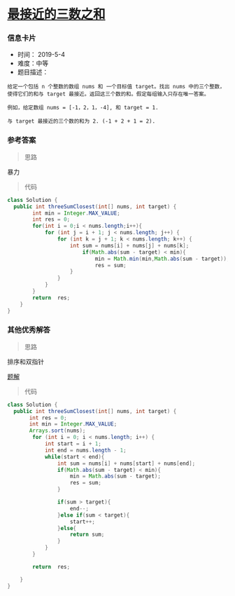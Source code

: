 # [最接近的三数之和](https://leetcode-cn.com/problems/3sum-closest/)

### 信息卡片

- 时间： 2019-5-4
- 难度：中等
- 题目描述：

```
给定一个包括 n 个整数的数组 nums 和 一个目标值 target。找出 nums 中的三个整数，使得它们的和与 target 最接近。返回这三个数的和。假定每组输入只存在唯一答案。

例如，给定数组 nums = [-1，2，1，-4], 和 target = 1.

与 target 最接近的三个数的和为 2. (-1 + 2 + 1 = 2).
```



### 参考答案

> 思路

暴力



> 代码

```java
class Solution {
  public int threeSumClosest(int[] nums, int target) {
        int min = Integer.MAX_VALUE;
        int res = 0;
        for(int i = 0;i < nums.length;i++){
            for (int j = i + 1; j < nums.length; j++) {
                for (int k = j + 1; k < nums.length; k++) {
                    int sum = nums[i] + nums[j] + nums[k];
                        if(Math.abs(sum - target) < min){
                            min = Math.min(min,Math.abs(sum - target));
                            res = sum;
                    }
                }
            }
        }
        return  res;
    }
}
```





### 其他优秀解答

> 思路

排序和双指针

[题解](https://leetcode-cn.com/problems/3sum-closest/solution/hua-jie-suan-fa-16-zui-jie-jin-de-san-shu-zhi-he-b/)



> 代码

```java
class Solution {
  public int threeSumClosest(int[] nums, int target) {
       int res = 0;
       int min = Integer.MAX_VALUE;
       Arrays.sort(nums);
        for (int i = 0; i < nums.length; i++) {
            int start = i + 1;
            int end = nums.length - 1;
            while(start < end){
                int sum = nums[i] + nums[start] + nums[end];
                if(Math.abs(sum - target) < min){
                    min = Math.abs(sum - target);
                    res = sum;
                }

                if(sum > target){
                    end--;
                }else if(sum < target){
                    start++;
                }else{
                    return sum;
                }
            }
        }

        return  res;

    }
}
```

